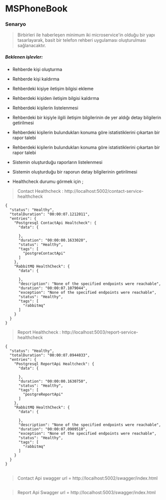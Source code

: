 # MSPhoneBook

### Senaryo

>  Birbirleri ile haberleşen minimum iki microservice'in olduğu bir yapı tasarlayarak, basit bir telefon rehberi uygulaması oluşturulması sağlanacaktır.
##### Beklenen işlevler:

- Rehberde kişi oluşturma
- Rehberde kişi kaldırma
- Rehberdeki kişiye iletişim bilgisi ekleme
- Rehberdeki kişiden iletişim bilgisi kaldırma
- Rehberdeki kişilerin listelenmesi
- Rehberdeki bir kişiyle ilgili iletişim bilgilerinin de yer aldığı detay bilgilerin 
getirilmesi
- Rehberdeki kişilerin bulundukları konuma göre istatistiklerini çıkartan bir rapor 
talebi
- Rehberdeki kişilerin bulundukları konuma göre istatistiklerini çıkartan bir rapor 
talebi
- Sistemin oluşturduğu raporların listelenmesi
- Sistemin oluşturduğu bir raporun detay bilgilerinin getirilmesi

- Healthcheck durumu görmek için ; 
> Contact Healthcheck : http://localhost:5002/contact-service-healthcheck
```
{
  "status": "Healthy",
  "totalDuration": "00:00:07.1212011",
  "entries": {
    "Postgresql ContactApi Healtcheck": {
      "data": {
        
      },
      "duration": "00:00:00.1633020",
      "status": "Healthy",
      "tags": [
        "postgreContactApi"
      ]
    },
    "RabbitMQ HealthCheck": {
      "data": {
        
      },
      "description": "None of the specified endpoints were reachable",
      "duration": "00:00:07.1079044",
      "exception": "None of the specified endpoints were reachable",
      "status": "Healthy",
      "tags": [
        "rabbitmq"
      ]
    }
  }
}
```
> Report Healthcheck : http://localhost:5003/report-service-healthcheck
```
{
  "status": "Healthy",
  "totalDuration": "00:00:07.0944033",
  "entries": {
    "Postgresql ReportApi Healtcheck": {
      "data": {
        
      },
      "duration": "00:00:00.1630750",
      "status": "Healthy",
      "tags": [
        "postgreReportApi"
      ]
    },
    "RabbitMQ HealthCheck": {
      "data": {
        
      },
      "description": "None of the specified endpoints were reachable",
      "duration": "00:00:07.0909510",
      "exception": "None of the specified endpoints were reachable",
      "status": "Healthy",
      "tags": [
        "rabbitmq"
      ]
    }
  }
}
``` 
 ## 
>Contact Api swagger url = http://localhost:5002/swagger/index.html
##
>Report Api Swagger url = http://localhost:5003/swagger/index.html
